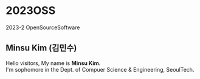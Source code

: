 # 2023OSS
2023-2 OpenSourceSoftware

## Minsu Kim (김민수)
Hello visitors, My name is **Minsu Kim**.<br>
I'm sophomore in the Dept. of Compuer Science & Engineering, SeoulTech.